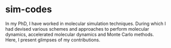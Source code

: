# sim-codes
In my PhD, I have worked in molecular simulation techniques. During which I had devised various schemes and approaches to perform molecular dynamics, accelerated molecular dynamics and Monte Carlo methods. Here, I present glimpses of my contributions.
